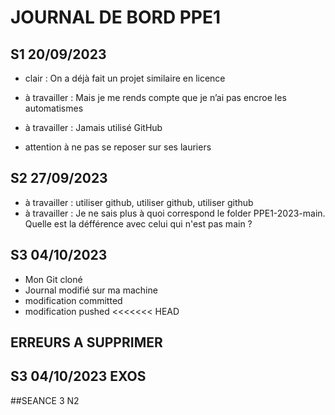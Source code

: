 # JOURNAL DE BORD PPE1 
## S1 20/09/2023

- clair : On a déjà fait un projet similaire en licence

- à travailler : Mais je me rends compte que je n’ai pas encroe les automatismes
- à travailler : Jamais utilisé GitHub
- attention à ne pas se reposer sur ses lauriers

## S2 27/09/2023

- à travailler : utiliser github, utiliser github, utiliser github
- à travailler : Je ne sais plus à quoi correspond le folder PPE1-2023-main. Quelle est la défférence avec celui qui n'est pas main ?

## S3 04/10/2023
- Mon Git cloné
- Journal modifié sur ma machine
- modification committed
- modification pushed
<<<<<<< HEAD

## ERREURS A SUPPRIMER

## S3 04/10/2023 EXOS

##SEANCE 3 N2
